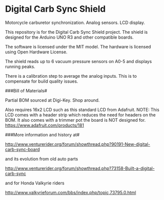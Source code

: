 Digital Carb Sync Shield
========================

Motorcycle carburetor synchronization. Analog sensors. LCD display.

This repository is for the Digital Carb Sync Shield project. The shield is designed for the Arduino UNO R3
and other compatible boards.

The software is licensed under the MIT model.
The hardware is licensed using Open Hardware License.

The shield reads up to 6 vacuum pressure sensors on A0-5 and displays running peaks.

There is a calibration step to average the analog inputs. This is to compensate for build quality issues.

###Bill of Materials#

Partial BOM sourced at Digi-Key. Shop around.

Also requires 16x2 LCD such as this standard LCD from Adafruit. NOTE:
This LCD comes with a header strip which reduces the need for headers on
the BOM. It also comes with a trimmer pot the board is NOT designed for. https://www.adafruit.com/products/181

###More information and history at#

http://www.venturerider.org/forum/showthread.php?90191-New-digital-carb-sync-board

and its evolution from old auto parts

http://www.venturerider.org/forum/showthread.php?73158-Built-a-digital-carb-sync

and for Honda Valkyrie riders

http://www.valkyrieforum.com/bbs/index.php/topic,73795.0.html
